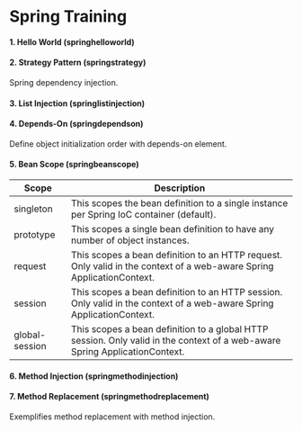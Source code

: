 # Spring Training
#### 1. Hello World (springhelloworld)
#### 2. Strategy Pattern (springstrategy)
Spring dependency injection. 
#### 3. List Injection (springlistinjection)
#### 4. Depends-On (springdependson)
Define object initialization order with depends-on element.
#### 5. Bean Scope (springbeanscope)
| Scope         | Description   |
| ----------- |---------------|
| singleton     | This scopes the bean definition to a single instance per Spring IoC container (default). |
| prototype     | This scopes a single bean definition to have any number of object instances.      |
| request       | This scopes a bean definition to an HTTP request. Only valid in the context of a web-aware Spring ApplicationContext.     |
| session       | This scopes a bean definition to an HTTP session. Only valid in the context of a web-aware Spring ApplicationContext.      |
| global-session| This scopes a bean definition to a global HTTP session. Only valid in the context of a web-aware Spring ApplicationContext.      |
#### 6. Method Injection (springmethodinjection)
#### 7. Method Replacement (springmethodreplacement)
Exemplifies method replacement with method injection.
